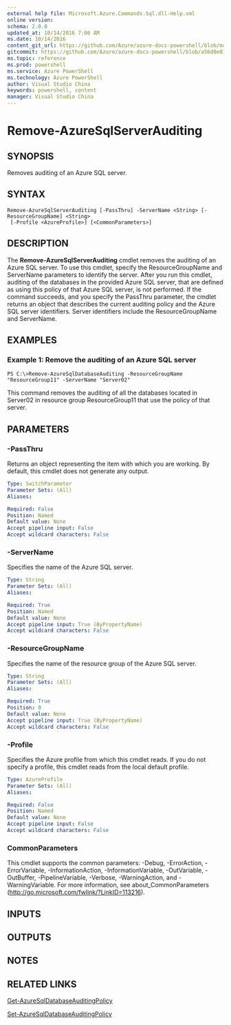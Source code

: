 ```yaml
---
external help file: Microsoft.Azure.Commands.Sql.dll-Help.xml
online version: 
schema: 2.0.0
updated_at: 10/14/2016 7:06 AM
ms.date: 10/14/2016
content_git_url: https://github.com/Azure/azure-docs-powershell/blob/master/azureps-cmdlets-docs/ResourceManager/AzureRM.Sql/v0.9.8/CmdletMDs/Remove-AzureSqlServerAuditing.md
gitcommit: https://github.com/Azure/azure-docs-powershell/blob/a56d0e01e65c2c33aa2af13dd29addc94ead6e88/azureps-cmdlets-docs/ResourceManager/AzureRM.Sql/v0.9.8/CmdletMDs/Remove-AzureSqlServerAuditing.md
ms.topic: reference
ms.prod: powershell
ms.service: Azure PowerShell
ms.technology: Azure PowerShell
author: Visual Studio China
keywords: powershell, content
manager: Visual Studio China
---
```


# Remove-AzureSqlServerAuditing

## SYNOPSIS
Removes auditing of an Azure SQL server.

## SYNTAX

```
Remove-AzureSqlServerAuditing [-PassThru] -ServerName <String> [-ResourceGroupName] <String>
 [-Profile <AzureProfile>] [<CommonParameters>]
```

## DESCRIPTION
The **Remove-AzureSqlServerAuditing** cmdlet removes the auditing of an Azure SQL server.
To use this cmdlet, specify the ResourceGroupName and ServerName parameters to identify the server.
After you run this cmdlet, auditing of the databases in the provided Azure SQL server, that are defined as using this policy of that Azure SQL server, is not performed.
If the command succeeds, and you specify the PassThru parameter, the cmdlet returns an object that describes the current auditing policy and the Azure SQL server identifiers.
Server identifiers include the ResourceGroupName and ServerName.

## EXAMPLES

### Example 1: Remove the auditing of an Azure SQL server
```
PS C:\>Remove-AzureSqlDatabaseAuditing -ResourceGroupName "ResourceGroup11" -ServerName "Server02"
```

This command removes the auditing of all the databases located in Server02 in resource group ResourceGroup11 that use the policy of that server.

## PARAMETERS

### -PassThru
Returns an object representing the item with which you are working.
By default, this cmdlet does not generate any output.

```yaml
Type: SwitchParameter
Parameter Sets: (All)
Aliases: 

Required: False
Position: Named
Default value: None
Accept pipeline input: False
Accept wildcard characters: False
```

### -ServerName
Specifies the name of the Azure SQL server.

```yaml
Type: String
Parameter Sets: (All)
Aliases: 

Required: True
Position: Named
Default value: None
Accept pipeline input: True (ByPropertyName)
Accept wildcard characters: False
```

### -ResourceGroupName
Specifies the name of the resource group of the Azure SQL server.

```yaml
Type: String
Parameter Sets: (All)
Aliases: 

Required: True
Position: 0
Default value: None
Accept pipeline input: True (ByPropertyName)
Accept wildcard characters: False
```

### -Profile
Specifies the Azure profile from which this cmdlet reads.
If you do not specify a profile, this cmdlet reads from the local default profile.

```yaml
Type: AzureProfile
Parameter Sets: (All)
Aliases: 

Required: False
Position: Named
Default value: None
Accept pipeline input: False
Accept wildcard characters: False
```

### CommonParameters
This cmdlet supports the common parameters: -Debug, -ErrorAction, -ErrorVariable, -InformationAction, -InformationVariable, -OutVariable, -OutBuffer, -PipelineVariable, -Verbose, -WarningAction, and -WarningVariable. For more information, see about_CommonParameters (http://go.microsoft.com/fwlink/?LinkID=113216).

## INPUTS

## OUTPUTS

## NOTES

## RELATED LINKS

[Get-AzureSqlDatabaseAuditingPolicy]()

[Set-AzureSqlDatabaseAuditingPolicy]()

